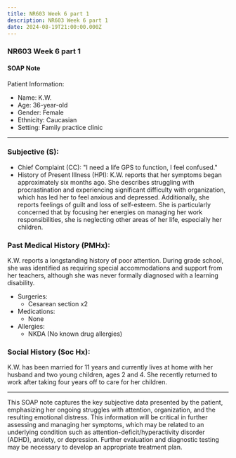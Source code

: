 ```yaml
---
title: NR603 Week 6 part 1
description: NR603 Week 6 part 1
date: 2024-08-19T21:00:00.000Z
---
```


### NR603 Week 6 part 1

#### SOAP Note

Patient Information:

* Name: K.W.
* Age: 36-year-old
* Gender: Female
* Ethnicity: Caucasian
* Setting: Family practice clinic

***

### Subjective (S):

* Chief Complaint (CC):
  "I need a life GPS to function, I feel confused."
* History of Present Illness (HPI):
  K.W. reports that her symptoms began approximately six months ago. She describes struggling with procrastination and experiencing significant difficulty with organization, which has led her to feel anxious and depressed. Additionally, she reports feelings of guilt and loss of self-esteem. She is particularly concerned that by focusing her energies on managing her work responsibilities, she is neglecting other areas of her life, especially her children.

### Past Medical History (PMHx):


K.W. reports a longstanding history of poor attention. During grade school, she was identified as requiring special accommodations and support from her teachers, although she was never formally diagnosed with a learning disability.

* Surgeries:
  * Cesarean section x2
* Medications:
  * None
* Allergies:
  * NKDA (No known drug allergies)

### Social History (Soc Hx):


K.W. has been married for 11 years and currently lives at home with her husband and two young children, ages 2 and 4. She recently returned to work after taking four years off to care for her children.

***

This SOAP note captures the key subjective data presented by the patient, emphasizing her ongoing struggles with attention, organization, and the resulting emotional distress. This information will be critical in further assessing and managing her symptoms, which may be related to an underlying condition such as attention-deficit/hyperactivity disorder (ADHD), anxiety, or depression. Further evaluation and diagnostic testing may be necessary to develop an appropriate treatment plan.
